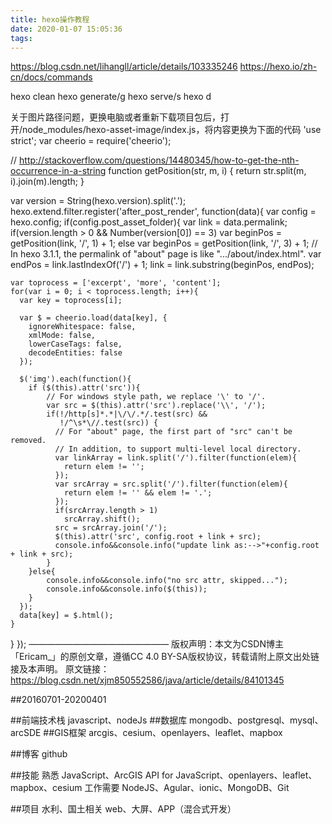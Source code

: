 ```yaml
---
title: hexo操作教程
date: 2020-01-07 15:05:36
tags:
---
```

https://blog.csdn.net/lihangll/article/details/103335246
https://hexo.io/zh-cn/docs/commands

hexo clean
hexo generate/g
hexo serve/s
hexo d 

关于图片路径问题，更换电脑或者重新下载项目包后，打开/node_modules/hexo-asset-image/index.js，将内容更换为下面的代码
'use strict';
var cheerio = require('cheerio');

// http://stackoverflow.com/questions/14480345/how-to-get-the-nth-occurrence-in-a-string
function getPosition(str, m, i) {
  return str.split(m, i).join(m).length;
}

var version = String(hexo.version).split('.');
hexo.extend.filter.register('after_post_render', function(data){
  var config = hexo.config;
  if(config.post_asset_folder){
    	var link = data.permalink;
	if(version.length > 0 && Number(version[0]) == 3)
	   var beginPos = getPosition(link, '/', 1) + 1;
	else
	   var beginPos = getPosition(link, '/', 3) + 1;
	// In hexo 3.1.1, the permalink of "about" page is like ".../about/index.html".
	var endPos = link.lastIndexOf('/') + 1;
    link = link.substring(beginPos, endPos);

    var toprocess = ['excerpt', 'more', 'content'];
    for(var i = 0; i < toprocess.length; i++){
      var key = toprocess[i];
 
      var $ = cheerio.load(data[key], {
        ignoreWhitespace: false,
        xmlMode: false,
        lowerCaseTags: false,
        decodeEntities: false
      });

      $('img').each(function(){
		if ($(this).attr('src')){
			// For windows style path, we replace '\' to '/'.
			var src = $(this).attr('src').replace('\\', '/');
			if(!/http[s]*.*|\/\/.*/.test(src) &&
			   !/^\s*\//.test(src)) {
			  // For "about" page, the first part of "src" can't be removed.
			  // In addition, to support multi-level local directory.
			  var linkArray = link.split('/').filter(function(elem){
				return elem != '';
			  });
			  var srcArray = src.split('/').filter(function(elem){
				return elem != '' && elem != '.';
			  });
			  if(srcArray.length > 1)
				srcArray.shift();
			  src = srcArray.join('/');
			  $(this).attr('src', config.root + link + src);
			  console.info&&console.info("update link as:-->"+config.root + link + src);
			}
		}else{
			console.info&&console.info("no src attr, skipped...");
			console.info&&console.info($(this));
		}
      });
      data[key] = $.html();
    }
  }
});
————————————————
版权声明：本文为CSDN博主「Ericam_」的原创文章，遵循CC 4.0 BY-SA版权协议，转载请附上原文出处链接及本声明。
原文链接：https://blog.csdn.net/xjm850552586/java/article/details/84101345

##20160701-20200401

##前端技术栈
javascript、nodeJs
##数据库
mongodb、postgresql、mysql、arcSDE
##GIS框架
arcgis、cesium、openlayers、leaflet、mapbox

##博客
github

##技能
熟悉
JavaScript、ArcGIS API for JavaScript、openlayers、leaflet、mapbox、cesium
工作需要
NodeJS、Agular、ionic、MongoDB、Git

##项目
水利、国土相关
web、大屏、APP（混合式开发）

